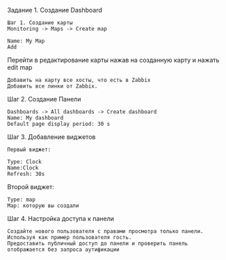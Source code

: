 
Задание 1. Создание Dashboard
```
Шаг 1. Создание карты
Monitoring -> Maps -> Create map

Name: My Map
Add
```
Перейти в редактирование карты нажав на созданную карту и нажать edit map
```
Добавить на карту все хосты, что есть в Zabbix
Добавить все линки от Zabbix.
```
Шаг 2. Создание Панели
```
Dashboards -> All dashboards -> Create dashboard
Name: My dashboard
Default page display period: 30 s
```
Шаг 3. Добавление виджетов
```
Первый виджет:

Type: Clock
Name:Clock
Refresh: 30s
```

Второй виджет:
```
Type: map
Map: которую вы создали
```


Шаг 4. Настройка доступа к панели
```
Создайте нового пользователя с правами просмотра только панели.
Используя как пример пользователя гость.
Предоставить публичный доступ до панели и проверить панель отображается без запроса аутификации
```

